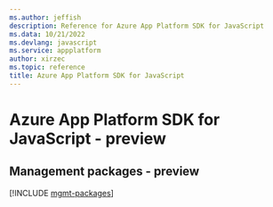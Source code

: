 ```yaml
---
ms.author: jeffish
description: Reference for Azure App Platform SDK for JavaScript
ms.data: 10/21/2022
ms.devlang: javascript
ms.service: appplatform
author: xirzec
ms.topic: reference
title: Azure App Platform SDK for JavaScript
---
```

# Azure App Platform SDK for JavaScript - preview

## Management packages - preview
[!INCLUDE [mgmt-packages](app-platform-mgmt-index.md)]